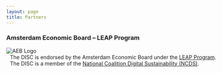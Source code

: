 ```yaml
---
layout: page
title: Partners
---
```


### Amsterdam Economic Board – LEAP Program

<div style="display: inline-block; width:100px">
<img alt="AEB Logo" src="{{ site.url }}/assets/img/AmsterdamEconomicBoard.png"/>
</div>
<div style="display: inline-block; width:800px; margin-left:10px">
The DISC is endorsed by the Amsterdam Economic Board under the <a target="_blank" href="https://amsterdameconomicboard.com/en/initiative/leap">LEAP Program</a>.
</div>
<div style="display: inline-block; width:800px; margin-left:10px">
The DISC is a member of the <a target="_blank" href="https://coalitieduurzamedigitalisering.nl">National Coalition Digital Sustainability (NCDS)</a>.
</div>

